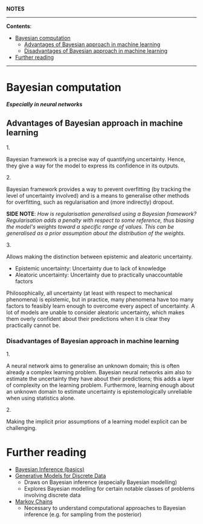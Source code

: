 **NOTES**

---

**Contents**:

- [Bayesian computation](#bayesian-computation)
    - [Advantages of Bayesian approach in machine learning](#advantages-of-bayesian-approach-in-machine-learning)
    - [Disadvantages of Bayesian approach in machine learning](#disadvantages-of-bayesian-approach-in-machine-learning)
- [Further reading](#further-reading)

---

# Bayesian computation
**_Especially in neural networks_**

## Advantages of Bayesian approach in machine learning
1.<br>

Bayesian framework is a precise way of quantifying uncertainty. Hence, they give a way for the model to express its confidence in its outputs.

2.<br>

Bayesian framework provides a way to prevent overfitting (by tracking the level of uncertainty involved) and is a means to generalise other methods for overfitting, such as regularisation and (more indirectly) dropout.

**SIDE NOTE**: _How is regularisation generalised using a Bayesian framework? Regularisation adds a penalty with respect to some reference, thus biasing the model's weights toward a specific range of values. This can be generalised as a prior assumption about the distribution of the weights._

3.<br>

Allows making the distinction between epistemic and aleatoric uncertainty.

- Epistemic uncertainty: Uncertainty due to lack of knowledge
- Aleatoric uncertainty: Uncertainty due to practically unaccountable factors

Philosophically, all uncertainty (at least with respect to mechanical phenomena) is epistemic, but in practice, many phenomena have too many factors to feasibly learn enough to overcome every aspect of uncertainty. A lot of models are unable to consider aleatoric uncertainty, which makes them overly confident about their predictions when it is clear they practically cannot be.

### Disadvantages of Bayesian approach in machine learning
1.<br>

A neural network aims to generalise an unknown domain; this is often already a complex learning problem. Bayesian neural networks aim also to estimate the uncertainty they have about their predictions; this adds a layer of complexity on the learning problem. Furthermore, learning enough about an unknown domain to estimate uncertainty is epistemologically unreliable when using statistics alone.

2.<br>

Making the implicit prior assumptions of a learning model explicit can be challenging.

# Further reading
- [Bayesian Inference (basics)](https://github.com/pranigopu/mastersProject/tree/main/NOTES/bayesian-inference)
- [Generative Models for Discrete Data](https://github.com/pranigopu/mastersProject/tree/main/NOTES/generative-models-for-discrete-data)
    - Draws on Bayesian inference (especially Bayesian modelling)
    - Explores Bayesian modelling for certain notable classes of problems involving discrete data
- [Markov Chains](https://github.com/pranigopu/mastersProject/tree/main/NOTES/markov-chains)
    - Necessary to understand computational approaches to Bayesian inference (e.g. for sampling from the posterior)
